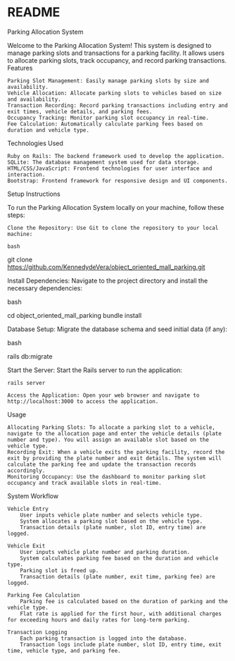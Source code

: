 # README

Parking Allocation System

Welcome to the Parking Allocation System! This system is designed to manage parking slots and transactions for a parking facility. It allows users to allocate parking slots, track occupancy, and record parking transactions.
Features

    Parking Slot Management: Easily manage parking slots by size and availability.
    Vehicle Allocation: Allocate parking slots to vehicles based on size and availability.
    Transaction Recording: Record parking transactions including entry and exit times, vehicle details, and parking fees.
    Occupancy Tracking: Monitor parking slot occupancy in real-time.
    Fee Calculation: Automatically calculate parking fees based on duration and vehicle type.

Technologies Used

    Ruby on Rails: The backend framework used to develop the application.
    SQLite: The database management system used for data storage.
    HTML/CSS/JavaScript: Frontend technologies for user interface and interaction.
    Bootstrap: Frontend framework for responsive design and UI components.

Setup Instructions

To run the Parking Allocation System locally on your machine, follow these steps:

    Clone the Repository: Use Git to clone the repository to your local machine:

    bash

git clone https://github.com/KennedydeVera/object_oriented_mall_parking.git

Install Dependencies: Navigate to the project directory and install the necessary dependencies:

bash

cd object_oriented_mall_parking
bundle install

Database Setup: Migrate the database schema and seed initial data (if any):

bash

rails db:migrate

Start the Server: Start the Rails server to run the application:

    rails server

    Access the Application: Open your web browser and navigate to http://localhost:3000 to access the application.

Usage

    Allocating Parking Slots: To allocate a parking slot to a vehicle, navigate to the allocation page and enter the vehicle details (plate number and type). You will assign an available slot based on the vehicle type.
    Recording Exit: When a vehicle exits the parking facility, record the exit by providing the plate number and exit details. The system will calculate the parking fee and update the transaction records accordingly.
    Monitoring Occupancy: Use the dashboard to monitor parking slot occupancy and track available slots in real-time.

System Workflow

    Vehicle Entry
        User inputs vehicle plate number and selects vehicle type.
        System allocates a parking slot based on the vehicle type.
        Transaction details (plate number, slot ID, entry time) are logged.

    Vehicle Exit
        User inputs vehicle plate number and parking duration.
        System calculates parking fee based on the duration and vehicle type.
        Parking slot is freed up.
        Transaction details (plate number, exit time, parking fee) are logged.

    Parking Fee Calculation
        Parking fee is calculated based on the duration of parking and the vehicle type.
        Flat rate is applied for the first hour, with additional charges for exceeding hours and daily rates for long-term parking.

    Transaction Logging
        Each parking transaction is logged into the database.
        Transaction logs include plate number, slot ID, entry time, exit time, vehicle type, and parking fee.
